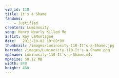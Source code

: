 ```yaml
---
vid_id: 110
title: It's a Shame
fandoms:
    - Justified
creators: Luminosity
song: Henry Nearly Killed Me
artist: Ray LaMontagne
date:   2012-10-01 10:00:00
thumbnail: /images/Luminosity-110-It's-a-Shame.jpg
barcode: /images/Luminosity-110-It's-a-Shame.png
mp4name: Luminosity-110-It's-a-Shame.m4v
mp4size: 58.12 MB
width: 848
height: 480
---
```



